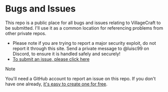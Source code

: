 # Bugs and Issues

This repo is a public place for all bugs and issues relating to VillageCraft to be submitted. I'll use it as a common location for referencing problems from other private repos.

- Please note if you are trying to report a major security exploit, do not report it through this site. Send a private message to @luisc99 on Discord, to ensure it is handled safely and securely!
- [To submit an issue, please click here](https://github.com/villagecraft-server/bugs/issues/new/choose)

> [!NOTE]
> You'll need a GitHub account to report an issue on this repo. If you don't have one already, [it's easy to create one for free](https://github.com/signup).
